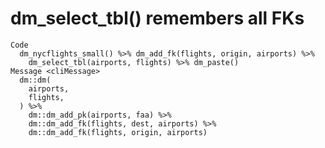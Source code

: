# dm_select_tbl() remembers all FKs

    Code
      dm_nycflights_small() %>% dm_add_fk(flights, origin, airports) %>%
        dm_select_tbl(airports, flights) %>% dm_paste()
    Message <cliMessage>
      dm::dm(
        airports,
        flights,
      ) %>%
        dm::dm_add_pk(airports, faa) %>%
        dm::dm_add_fk(flights, dest, airports) %>%
        dm::dm_add_fk(flights, origin, airports)

